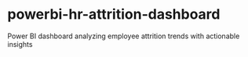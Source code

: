 # powerbi-hr-attrition-dashboard
Power BI dashboard analyzing employee attrition trends with actionable insights
